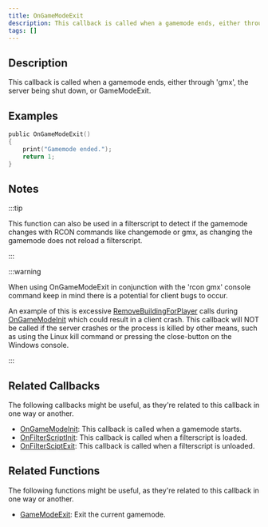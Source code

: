 ```yaml
---
title: OnGameModeExit
description: This callback is called when a gamemode ends, either through 'gmx', the server being shut down, or GameModeExit.
tags: []
---
```


## Description

This callback is called when a gamemode ends, either through 'gmx', the server being shut down, or GameModeExit.

## Examples

```c
public OnGameModeExit()
{
    print("Gamemode ended.");
    return 1;
}
```

## Notes

:::tip

This function can also be used in a filterscript to detect if the gamemode changes with RCON commands like changemode or gmx, as changing the gamemode does not reload a filterscript. 

:::

:::warning

When using OnGameModeExit in conjunction with the 'rcon gmx' console command keep in mind there is a potential for client bugs to occur.

An example of this is excessive [RemoveBuildingForPlayer](RemoveBuildingForPlayer) calls during [OnGameModeInit](OnGameModeInit) which could result in a client crash. This callback will NOT be called if the server crashes or the process is killed by other means, such as using the Linux kill command or pressing the close-button on the Windows console.

:::

## Related Callbacks

The following callbacks might be useful, as they're related to this callback in one way or another. 

- [OnGameModeInit](OnGameModeInit): This callback is called when a gamemode starts.
- [OnFilterScriptInit](OnFilterScriptInit): This callback is called when a filterscript is loaded.
- [OnFilterSciptExit](OnFilterScriptExit): This callback is called when a filterscript is unloaded.

## Related Functions

The following functions might be useful, as they're related to this callback in one way or another. 

- [GameModeExit](../functions/GameModeExit): Exit the current gamemode.
